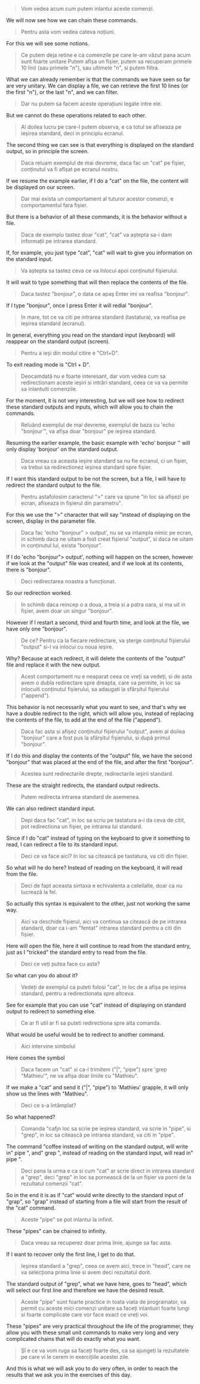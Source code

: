 > Vom vedea acum cum putem inlantui aceste comenzi.

We will now see how we can chain these commands.

> Pentru asta vom vedea cateva noțiuni.

For this we will see some notions.

> Ce putem deja retine e ca comenzile pe care le-am văzut pana acum sunt foarte unitare Putem afișa un fișier, putem sa recuperam primele 10 linii (sau primele "n"), sau ultimele "n", si putem filtra.

What we can already remember is that the commands we have seen so far are very unitary. We can display a file, we can retrieve the first 10 lines (or the first "n"), or the last "n", and we can filter.

> Dar nu putem sa facem aceste operațiuni legate intre ele.

But we cannot do these operations related to each other.

> Al doilea lucru pe care-l putem observa, e ca totul se afiseaza pe ieșirea standard, deci in principiu ecranul.

The second thing we can see is that everything is displayed on the standard output, so in principle the screen.

> Daca reluam exemplul de mai devreme, daca fac un "cat" pe fișier, conținutul va fi afișat pe ecranul nostru.

If we resume the example earlier, if I do a "cat" on the file, the content will be displayed on our screen.

> Dar mai exista un comportament al tuturor acestor comenzi, e comportamentul fara fișier.

But there is a behavior of all these commands, it is the behavior without a file.

> Daca de exemplu tastez doar "cat", "cat” va aștepta sa-i dam informații pe intrarea standard.

If, for example, you just type "cat", "cat" will wait to give you information on the standard input.

> Va aștepta sa tastez ceva ce va înlocui apoi conținutul fișierului.

It will wait to type something that will then replace the contents of the file.

> Daca tastez "bonjour", o data ce apaș Enter imi va reafisa "bonjour".

If I type "bonjour", once I press Enter it will redial "bonjour".

> In mare, tot ce va citi pe intrarea standard (tastatura), va reafisa pe ieșirea standard (ecranul).

In general, everything you read on the standard input (keyboard) will reappear on the standard output (screen).

> Pentru a ieși din modul citire e "Ctrl+D".

To exit reading mode is "Ctrl + D".

> Deocamdată nu e foarte interesant, dar vom vedea cum sa redirectionam aceste ieșiri si intrări standard, ceea ce va va permite sa inlantuiti comenzile.

For the moment, it is not very interesting, but we will see how to redirect these standard outputs and inputs, which will allow you to chain the commands.

> Reluând exemplul de mai devreme, exemplul de baza cu 'echo "bonjour'", va afișa doar "bonjour" pe ieșirea standard.

Resuming the earlier example, the basic example with 'echo' bonjour '' will only display 'bonjour' on the standard output.

> Daca vreau ca aceasta ieșire standard sa nu fie ecranul, ci un fișier, va trebui sa redirectionez ieșirea standard spre fișier.

If I want this standard output to be not the screen, but a file, I will have to redirect the standard output to the file.

> Pentru astafolosim caracterul ">" care va spune "in loc sa afișezi pe ecran, afiseaza in fișierul din parametru".

For this we use the ">" character that will say "instead of displaying on the screen, display in the parameter file.

> Daca fac 'echo "bonjour" > output', nu se va intampla nimic pe ecran, in schimb daca ne uitam a fost creat fișierul "output”, si daca ne uitam in conținutul lui, exista "bonjour”.

If I do 'echo "bonjour"> output', nothing will happen on the screen, however if we look at the "output" file was created, and if we look at its contents, there is "bonjour".

> Deci redirectarea noastra a funcționat.

So our redirection worked.

> In schimb daca reincep o a doua, a treia si a patra oara, si ma uit in fișier, avem doar un singur "bonjour".

However if I restart a second, third and fourth time, and look at the file, we have only one "bonjour".

> De ce? Pentru ca la fiecare redirectare, va șterge conținutul fișierului "output" si-l va inlocui cu noua ieșire.

Why? Because at each redirect, it will delete the contents of the "output" file and replace it with the new output.

> Acest comportament nu e neaparat ceea ce vreți sa vedeți, si de asta avem o dubla redirectare spre dreapta, care va permite, in loc sa inlocuiti conținutul fișierului, sa adaugati la sfârșitul fișierului ("append").

This behavior is not necessarily what you want to see, and that's why we have a double redirect to the right, which will allow you, instead of replacing the contents of the file, to add at the end of the file ("append").

> Daca fac asta si afișez conținutul fișierului "output", avem al doilea "bonjour" care a fost pus la sfârșitul fișierului, si după primul "bonjour".

If I do this and display the contents of the "output" file, we have the second "bonjour" that was placed at the end of the file, and after the first "bonjour".

> Acestea sunt redirectarile drepte, redirectarile ieșirii standard.

These are the straight redirects, the standard output redirects.

> Putem redirecta intrarea standard de asemenea.

We can also redirect standard input.

> Depi daca fac "cat", in loc sa scriu pe tastatura a-i da ceva de citit, pot redirectiona un fișier, pe intrarea lui standard.

Since if I do "cat" instead of typing on the keyboard to give it something to read, I can redirect a file to its standard input.

> Deci ce va face aici? In loc sa citească pe tastatura, va citi din fișier.

So what will he do here? Instead of reading on the keyboard, it will read from the file.

> Deci de fapt aceasta sintaxa e echivalenta a celeilalte, doar ca nu lucrează la fel.

So actually this syntax is equivalent to the other, just not working the same way.

> Aici va deschide fișierul, aici va continua sa citească de pe intrarea standard, doar ca i-am "fentat" intrarea standard pentru a citi din fișier.

Here will open the file, here it will continue to read from the standard entry, just as I "tricked" the standard entry to read from the file.

> Deci ce veți putea face cu asta?

So what can you do about it?

> Vedeți de exemplul ca puteti folosi "cat", in loc de a afișa pe ieșirea standard, pentru a redirectionata spre altceva.

See for example that you can use "cat" instead of displaying on standard output to redirect to something else.

> Ce ar fi util ar fi sa puteti redirectiona spre alta comanda.

What would be useful would be to redirect to another command.

> Aici intervine simbolul

Here comes the symbol

> Daca facem un "cat" si ca-l trimitem ("|", "pipe") spre 'grep "Mathieu'", ne va afișa doar liniile cu "Mathieu".

If we make a "cat" and send it ("|", "pipe") to 'Mathieu' grapple, it will only show us the lines with "Mathieu".

> Deci ce s-a întâmplat?

So what happened?

> Comanda "cafjn loc sa scrie pe ieșirea standard, va scrie in "pipe", si "grep", in loc sa citească pe intrarea standard, va citi in "pipe".

The command "coffee instead of writing on the standard output, will write in" pipe ", and" grep ", instead of reading on the standard input, will read in" pipe ".

> Deci pana la urma e ca si cum "cat" ar scrie direct in intrarea standard a "grep", deci "grep" in loc sa pornească de la un fișier va porni de la rezultatul comenzii "cat".

So in the end it is as if "cat" would write directly to the standard input of "grap", so "grap" instead of starting from a file will start from the result of the "cat" command.

> Aceste "pipe" se pot inlantui la infinit.

These "pipes" can be chained to infinity.

> Daca vreau sa recuperez doar prima linie, ajunge sa fac asta.

If I want to recover only the first line, I get to do that.

> Ieșirea standard a "grep", ceea ce avem aici, trece in "head", care ne va selecționa prima linie si avem deci rezultatul dorit.

The standard output of "grep", what we have here, goes to "head", which will select our first line and therefore we have the desired result.

> Aceste "pipe" sunt foarte practice in toata viata de programator, va permit cu aceste mici comenzi unitare sa faceți inlantuiri foarte lungi si foarte complicate care vor face exact ce vreți voi.

These "pipes" are very practical throughout the life of the programmer, they allow you with these small unit commands to make very long and very complicated chains that will do exactly what you want.

> Șî e ce va vom ruga sa faceți foarte des, ca sa ajungeți la rezultatele pe care vi le cerem in exercițiile acestei zile.

And this is what we will ask you to do very often, in order to reach the results that we ask you in the exercises of this day.